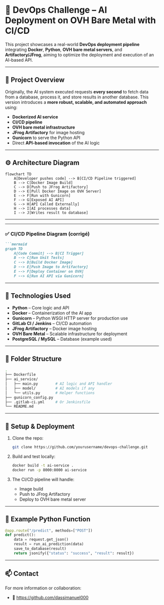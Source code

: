 # 🚀 DevOps Challenge – AI Deployment on OVH Bare Metal with CI/CD

This project showcases a real-world **DevOps deployment pipeline** integrating **Docker**, **Python**, **OVH bare metal servers**, and **Artifactory/JFrog**, aiming to optimize the deployment and execution of an AI-based API.

---

## 🧠 Project Overview

Originally, the AI system executed requests **every second** to fetch data from a database, process it, and store results in another database. This version introduces a **more robust, scalable, and automated approach** using:

- **Dockerized AI service**
- **CI/CD pipeline**
- **OVH bare metal infrastructure**
- **JFrog Artifactory** for image hosting
- **Gunicorn** to serve the Python API
- Direct **API-based invocation** of the AI logic

---

## ⚙️ Architecture Diagram

```mermaid
flowchart TD
    A[Developer pushes code] --> B[CI/CD Pipeline triggered]
    B --> C[Docker Image Build]
    C --> D[Push to JFrog Artifactory]
    D --> E[Pull Docker Image on OVH Server]
    E --> F[Run with Gunicorn]
    F --> G[Exposed AI API]
    G --> H[API Called Externally]
    H --> I[AI processes data]
    I --> J[Writes result to database]
````

---


---

### ✅ CI/CD Pipeline Diagram (corrigé)

```markdown
```mermaid
graph TD
    A[Code Commit] --> B[CI Trigger]
    B --> C[Run Unit Tests]
    C --> D[Build Docker Image]
    D --> E[Push Image to Artifactory]
    E --> F[Deploy Container on OVH]
    F --> G[Run AI API via Gunicorn]
```


---

## 🧪 Technologies Used

* **Python** – Core logic and API
* **Docker** – Containerization of the AI app
* **Gunicorn** – Python WSGI HTTP server for production use
* **GitLab CI / Jenkins** – CI/CD automation
* **JFrog Artifactory** – Docker image hosting
* **OVH Bare Metal** – Scalable infrastructure for deployment
* **PostgreSQL / MySQL** – Database (example used)

---

## 📂 Folder Structure

```bash
.
├── Dockerfile
├── ai_service/
│   ├── main.py        # AI logic and API handler
│   ├── model/         # AI models if any
│   └── utils.py       # Helper functions
├── gunicorn_config.py
├── .gitlab-ci.yml     # Or Jenkinsfile
└── README.md
```

---

## 🔧 Setup & Deployment

1. Clone the repo:

   ```bash
   git clone https://github.com/yourusername/devops-challenge.git
   ```

2. Build and test locally:

   ```bash
   docker build -t ai-service .
   docker run -p 8000:8000 ai-service
   ```

3. The CI/CD pipeline will handle:

   * Image build
   * Push to JFrog Artifactory
   * Deploy to OVH bare metal server

---

## 🧠 Example Python Function

```python
@app.route("/predict", methods=["POST"])
def predict():
    data = request.get_json()
    result = run_ai_prediction(data)
    save_to_database(result)
    return jsonify({"status": "success", "result": result})
```

---

## 📫 Contact

For more information or collaboration:

* 💼 https://github.com/dassimanuel000
